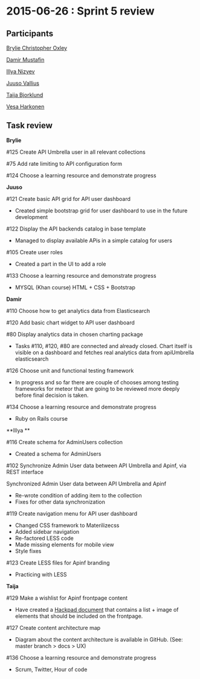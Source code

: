 # 2015-06-26 : Sprint 5 review

## Participants

[Brylie Christopher Oxley](/ep/profile/wbZ2WS6e73L)

[Damir Mustafin](/ep/profile/mBLmVlL59Yq)

[Illya Nizyev](/ep/profile/w4lbdyiXvgi)

[Juuso Vallius](/ep/profile/zha0JkRDVaY)

[Taija Bjorklund](/ep/profile/qMJYdtOf8Ww)

[Vesa Harkonen](/ep/profile/mFT9pPj9CGy)

## Task review

**Brylie**

#125 Create API Umbrella user in all relevant collections

#75 Add rate limiting to API configuration form

#124 Choose a learning resource and demonstrate progress

**Juuso**

#121 Create basic API grid for API user dashboard

*   Created simple bootstrap grid for user dashboard to use in the future development

#122 Display the API backends catalog in base template

*   Managed to display available APis in a simple catalog for users

#105 Create user roles

*   Created a part in the UI to add a role

#133 Choose a learning resource and demonstrate progress

*   MYSQL (Khan course) HTML + CSS + Bootstrap 

**Damir**

 #110 Choose how to get analytics data from Elasticsearch

 #120 Add basic chart widget to API user dashboard

 #80 Display analytics data in chosen charting package

*    Tasks #110, #120, #80 are connected and already closed. Chart itself is visible on a dashboard and fetches real analytics data from apiUmbrella elasticsearch

 #126 Choose unit and functional testing framework

*    In progress and so far there are couple of chooses among testing frameworks for meteor that are going to be reviewed more deeply before final decision is taken.

 #134 Choose a learning resource and demonstrate progress

*    Ruby on Rails course

**Illya **

#116 Create schema for AdminUsers collection

*   Created a schema for AdminUsers

#102 Synchronize Admin User data between API Umbrella and Apinf, via REST interface

Synchronized Admin User data between API Umbrella and Apinf

*   Re-wrote condition of adding item to the collection
*   Fixes for other data synchronization

#119 Create navigation menu for API user dashboard

*   Changed CSS framework to Materilizecss
*   Added sidebar navigation
*   Re-factored LESS code
*   Made missing elements for mobile view
*   Style fixes

#123 Create LESS files for Apinf branding

*   Practicing with LESS

**Taija**

#129 Make a wishlist for Apinf frontpage content

*   Have created a [Hackpad document](/APInf-frontpage-CVfSbN1cMk2) that contains a list + image of elements that should be included on the frontpage.

#127 Create content architecture map

*   Diagram about the content architecture is available in GitHub. (See: master branch > docs > UX)

#136 Choose a learning resource and demonstrate progress

*   Scrum, Twitter, Hour of code